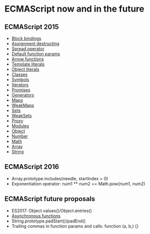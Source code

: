 # ECMAScript now and in the future


## ECMAScript 2015
* [Block bindings](./slides/01-block-bindings.md)
* [Assignment destructing](./slides/02-assignment-destructing.js)
* [Spread operator](./slides/03-spread-operator.js)
* [Default function params](./slides/04-default-function-params.js)
* [Arrow functions](./slides/05-assignment-destructing.js)
* [Template literals](./slides/06-template-literals.js)
* [Object literals](./slides/07-object-literals.js)
* [Classes](./slides/09-classes.js)
* [Symbols](./slides/10-Symbol.js)
* [Iterators](./slides/11-Iterators.js)
* [Promises](./slides/12-Promises.js)
* [Generators](./slides/13-Generators.js)
* [Maps](./slides/14-Maps.js)
* [WeakMaps](./slides/15-WeakMaps.js)
* [Sets](./slides/16-Set.js)
* [WeakSets](./slides/17-WeakSet.js)
* [Proxy](./slides/18-Proxy.js)
* [Modules](./slides/19-modules.js)
* [Object](./slides/08-Object.js)
* [Number](./slides/20-Number.js)
* [Math](./slides/21-Math.js)
* [Array](./slides/22-Array.js)
* [String](./slides/23-String.js)


## ECMAScript 2016
* Array.prototype.includes(needle, startIndex = 0)
* Exponentiation operator: num1 ** num2 == Math.pow(num1, num2)


## ECMAScript future proposals
* ES2017: Object.values()/Object.entries()
* [Asynchronous functions](./slides/24-Async-functions.js)
* String.prototype.padStart()/padEnd()
* Trailing commas in function params and calls: function (a, b,) {}